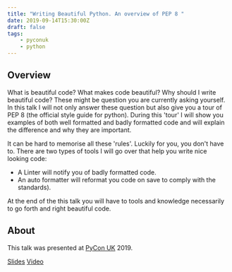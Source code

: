 ```yaml
---
title: "Writing Beautiful Python. An overview of PEP 8 "
date: 2019-09-14T15:30:00Z
draft: false
tags:
    - pyconuk
    - python
---
```


## Overview

What is beautiful code? What makes code beautiful? Why should I write beautiful code? These might be question you are currently asking yourself. In this talk I will not only answer these question but also give you a tour of PEP 8 (the official style guide for python). During this 'tour' I will show you examples of both well formatted and badly formatted code and will explain the difference and why they are important.

It can be hard to memorise all these 'rules'. Luckily for you, you don't have to. There are two types of tools I will go over that help you write nice looking code:

* A Linter will notify you of badly formatted code.
* An auto formatter will reformat you code on save to comply with the standards).

At the end of the this talk you will have to tools and knowledge necessarily to go forth and right beautiful code.

## About

This talk was presented at [PyCon UK](https://pyconuk.org) 2019.

[Slides](https://beautifulcode.lukespademan.com)
[Video](https://www.youtube.com/watch?v=5zrlZGyEwMM)

